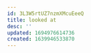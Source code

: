 ```yaml
---
id: 3L3W5rtUZ7nzmXMcuEeeQ
title: looked at
desc: ''
updated: 1694976614736
created: 1639946533870
---
```





